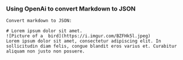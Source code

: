 ### Using OpenAi to convert Markdown to JSON

```
Convert markdown to JSON:

# Lorem ipsum dolor sit amet.
![Picture of a  bird](https://i.imgur.com/BZFHk5l.jpeg)
Lorem ipsum dolor sit amet, consectetur adipiscing elit. In sollicitudin diam felis, congue blandit eros varius et. Curabitur aliquam non justo non posuere.


```
